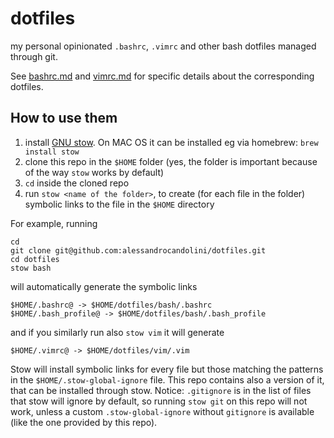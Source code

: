 # dotfiles

my personal opinionated `.bashrc`, `.vimrc` and other bash dotfiles managed through git.

See [bashrc.md](bashrc.md) and [vimrc.md](vimrc.md) for specific details about the corresponding dotfiles. 

## How to use them

1. install [GNU stow](https://www.gnu.org/software/stow/). On MAC OS it can be installed eg via homebrew: ```brew install stow```
2. clone this repo in the `$HOME` folder (yes, the folder is important because of the way `stow` works by default)
3. `cd` inside the cloned repo 
4. run `stow <name of the folder>`, to create (for each file in the folder) symbolic links to the file in the `$HOME` directory

For example, running 
```
cd
git clone git@github.com:alessandrocandolini/dotfiles.git
cd dotfiles
stow bash
```
will automatically generate the symbolic links
```
$HOME/.bashrc@ -> $HOME/dotfiles/bash/.bashrc
$HOME/.bash_profile@ -> $HOME/dotfiles/bash/.bash_profile
```
and if you similarly run also `stow vim` it will generate 
```
$HOME/.vimrc@ -> $HOME/dotfiles/vim/.vim
```

Stow will install symbolic links for every file but those matching the patterns in the `$HOME/.stow-global-ignore` file. This repo contains also a version of it, that can be installed through stow. Notice: `.gitignore` is in the list of files that stow will ignore by default, so running `stow git` on this repo will not work, unless a custom `.stow-global-ignore` without `gitignore` is available (like the one provided by this repo).



